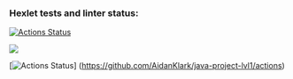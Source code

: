 ### Hexlet tests and linter status:
[![Actions Status](https://github.com/AidanKlark/java-project-lvl1/workflows/hexlet-check/badge.svg)](https://github.com/AidanKlark/java-project-lvl1/actions)

<a href="https://codeclimate.com/github/codeclimate/codeclimate/maintainability"><img src="https://api.codeclimate.com/v1/badges/a99a88d28ad37a79dbf6/maintainability" /></a>

[![Actions Status](https://github.com/AidanKlark/java-project-lvl1/workflows/main.yml/badge.svg)]
(https://github.com/AidanKlark/java-project-lvl1/actions)
